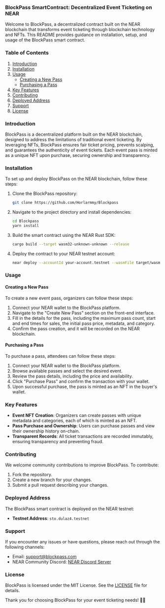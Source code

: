 ### BlockPass SmartContract: Decentralized Event Ticketing on NEAR

Welcome to BlockPass, a decentralized contract built on the NEAR blockchain that transforms event ticketing through blockchain technology and NFTs. This README provides guidance on installation, setup, and usage of the BlockPass smart contract.

### Table of Contents

1. [Introduction](#introduction)
2. [Installation](#installation)
3. [Usage](#usage)
   - [Creating a New Pass](#creating-a-new-pass)
   - [Purchasing a Pass](#purchasing-a-pass)
4. [Key Features](#key-features)
5. [Contributing](#contributing)
6. [Deployed Address](#deployed-address)
7. [Support](#support)
8. [License](#license)

### Introduction

BlockPass is a decentralized platform built on the NEAR blockchain, designed to address the limitations of traditional event ticketing. By leveraging NFTs, BlockPass ensures fair ticket pricing, prevents scalping, and guarantees the authenticity of event tickets. Each event pass is minted as a unique NFT upon purchase, securing ownership and transparency.

### Installation

To set up and deploy BlockPass on the NEAR blockchain, follow these steps:

1. Clone the BlockPass repository:

   ```bash
   git clone https://github.com/Horlarmmy/Blockpass
   ```

2. Navigate to the project directory and install dependencies:

   ```bash
   cd Blockpass
   yarn install
   ```

3. Build the smart contract using the NEAR Rust SDK:

   ```bash
   cargo build --target wasm32-unknown-unknown --release
   ```

4. Deploy the contract to your NEAR testnet account:
   ```bash
   near deploy --accountId your-account.testnet --wasmFile target/wasm32-unknown-unknown/release/blockpass.wasm
   ```

### Usage

#### Creating a New Pass

To create a new event pass, organizers can follow these steps:

1. Connect your NEAR wallet to the BlockPass platform.
2. Navigate to the "Create New Pass" section on the front-end interface.
3. Fill in the details for the pass, including the maximum pass count, start and end times for sales, the initial pass price, metadata, and category.
4. Confirm the pass creation, and it will be recorded on the NEAR blockchain.

#### Purchasing a Pass

To purchase a pass, attendees can follow these steps:

1. Connect your NEAR wallet to the BlockPass platform.
2. Browse available passes and select the desired event.
3. Review the pass details, including the price and availability.
4. Click "Purchase Pass" and confirm the transaction with your wallet.
5. Upon successful purchase, the pass is minted as an NFT in the buyer's wallet.

### Key Features

- **Event NFT Creation**: Organizers can create passes with unique metadata and categories, each of which is minted as an NFT.
- **Pass Purchase and Ownership**: Users can purchase passes and view their ownership history on-chain.
- **Transparent Records**: All ticket transactions are recorded immutably, ensuring transparency and preventing fraud.

### Contributing

We welcome community contributions to improve BlockPass. To contribute:

1. Fork the repository.
2. Create a new branch for your changes.
3. Submit a pull request describing your changes.

### Deployed Address

The BlockPass smart contract is deployed on the NEAR testnet:

- **Testnet Address**: `sto.dulaz4.testnet`

### Support

If you encounter any issues or have questions, please reach out through the following channels:

- Email: support@blockpass.com
- NEAR Community Discord: [NEAR Discord Server](https://discord.gg/near)

### License

BlockPass is licensed under the MIT License. See the [LICENSE](/LICENSE) file for details.

Thank you for choosing BlockPass for your event ticketing needs! 🎫🚀
